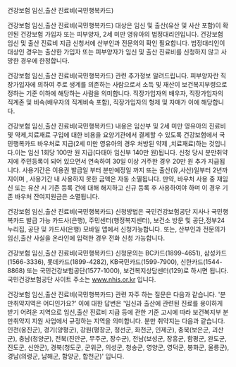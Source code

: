 건강보험 임신,출산 진료비(국민행복카드)

건강보험 임신,출산 진료비(국민행복카드) 대상은 임신 및 출산(유산 및 사산 포함)이 확인된 건강보험 가입자 또는 피부양자, 2세 미만 영유아의 법정대리인입니다. 건강보험 임신 및 출산 진료비 지급 신청서에 산부인과 전문의의 확인 필요합니다. 법정대리인이 대상인 경우는 출산한 가입자 또는 피부양자가 임신 및 출산 진료비를 신청하지 않고 사망한 경우에 한정합니다.

건강보험 임신,출산 진료비(국민행복카드) 관련 추가정보 알려드립니다.
피부양자란 직장가입자에 의하여 주로 생계를 의존하는 사람으로서 소득 및 재산이 보건복지부령으로 정하는 기준 이하에 해당하는 사람을 의미합니다. 직장가입자의 배우자, 직장가입자의 직계존 및 비속(배우자의 직계비속 포함), 직장가입자의 형제 및 자매가 이에 해당합니다.

건강보험 임신,출산 진료비(국민행복카드) 내용은 임산부 및 2세 미만 영유아의 진료비 및 약제,치료재료 구입에 대한 비용을 요양기관에서 결제할 수 있도록 건강보험에서 국민행복카드 바우처로 지급(2세 미만 영유아의 경우 처방된 약제 ,치료재료)하는 것입니다.이는 임신 1회당 100만 원 지급(다태아 임신부 140만 원)됩니다. 신청 당시 분만취약지에 주민등록이 되어 있으면서 연속하여 30일 이상 거주한 경우 20만 원 추가 지급됩니다. 사용기간은 이용권 발급일 부터 분만예정일 까지 또는  출산(유,사산)일부터 2년까지이며 , 사용기간 내 사용하지 못한 금액은 자동 소멸됩니다. 만약, 바우처 사용 중 재임신 또는 유산 시 기존 등록 건에 대해 해지하고 신규 등록 후 사용하여야 하며 이 경우 기존 바우처 잔여지원금은 소멸됩니다.

건강보험 임신,출산 진료비(국민행복카드) 신청방법은 국민건강보험공단 지사나 국민행복카드 발급 가능 카드사(은행), 주민센터(행정복지센터), 보건소 방문 및 공단,정부24 누리집, 공단 및 카드사(은행) 모바일 앱에서 신청가능합니다. 또는,
산부인과 전문의가 임신,출산 사실을 온라인에 입력한 경우 전화 신청 가능합니다.

건강보험 임신,출산 진료비(국민행복카드) 신청문의는 BC카드(1899-4651), 삼성카드(1566-3336), 롯데카드(1899-4282), KB국민카드(1599-7900), 신한카드(1544-8868) 또는 국민건강보험공단(1577-1000), 보건복지상담센터(129)로 하시면 됩니다. 국민건강보험공단 사이트 주소는 www.nhis.or.kr 입니다.

건강보험 임신,출산 진료비(국민행복카드) 관련 자주 하는 질문은 다음과 같습니다.
'분만취약지역은 어디인가요?' 이에 대한 답변은 '임신과 출산에 관련된 진료를 용이하게 받기 어려운 지역으로 임신,출산 진료비 지급 등에 관한 기준 고시에 따라 보건복지부 분만취약지 지원 사업에서 규정하는 지역을 의미합니다.
분만 취약지는 다음과 같습니다. 인천(옹진군), 경기(양평군), 강원(평창군, 정선군, 화천군, 인제군), 충북(보은군, 괴산군), 충남(청양군), 전북(진안군, 무주군, 장수군), 전남(보성군, 장흥군, 함평군, 완도군, 진도군, 신안군), 경북(청도군, 군위군, 의성군, 청송군, 영양군, 영덕군, 봉화군, 울릉군), 경남(의령군, 남해군, 함양군, 합천군)' 입니다.